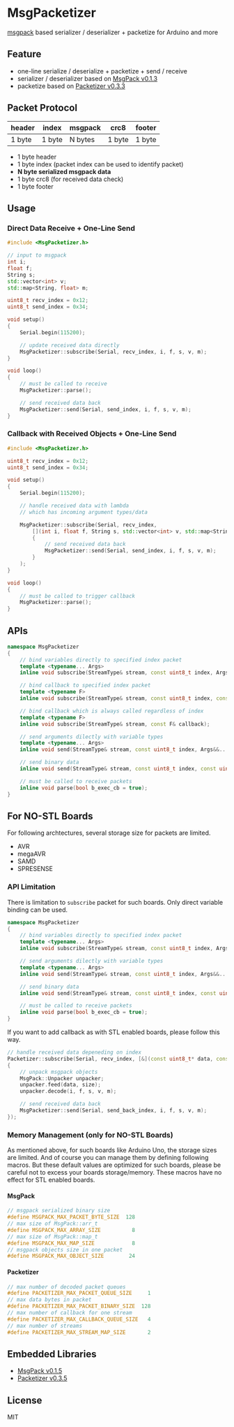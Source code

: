 # MsgPacketizer

[msgpack](https://github.com/msgpack/msgpack-c) based serializer / deserializer + packetize for Arduino and more


## Feature

- one-line serialize / deserialize + packetize + send / receive
- serializer / deserializer based on [MsgPack v0.1.3](https://github.com/hideakitai/MsgPack)
- packetize based on [Packetizer v0.3.3](https://github.com/hideakitai/Packetizer)


## Packet Protocol


| header | index  | msgpack | crc8   | footer |
|--------|--------|---------|--------|--------|
| 1 byte | 1 byte | N bytes | 1 byte | 1 byte |


- 1 byte header
- 1 byte index (packet index can be used to identify packet)
- __N byte serialized msgpack data__
- 1 byte crc8 (for received data check)
- 1 byte footer


## Usage

### Direct Data Receive + One-Line Send

``` C++
#include <MsgPacketizer.h>

// input to msgpack
int i;
float f;
String s;
std::vector<int> v;
std::map<String, float> m;

uint8_t recv_index = 0x12;
uint8_t send_index = 0x34;

void setup()
{
    Serial.begin(115200);

    // update received data directly
    MsgPacketizer::subscribe(Serial, recv_index, i, f, s, v, m);
}

void loop()
{
    // must be called to receive
    MsgPacketizer::parse();

    // send received data back
    MsgPacketizer::send(Serial, send_index, i, f, s, v, m);
}

```


### Callback with Received Objects + One-Line Send

``` C++
#include <MsgPacketizer.h>

uint8_t recv_index = 0x12;
uint8_t send_index = 0x34;

void setup()
{
    Serial.begin(115200);

    // handle received data with lambda
    // which has incoming argument types/data

    MsgPacketizer::subscribe(Serial, recv_index,
        [](int i, float f, String s, std::vector<int> v, std::map<String, float> m)
        {
            // send received data back
            MsgPacketizer::send(Serial, send_index, i, f, s, v, m);
        }
    );
}

void loop()
{
    // must be called to trigger callback
    MsgPacketizer::parse();
}

```

## APIs

``` C++
namespace MsgPacketizer
{
    // bind variables directly to specified index packet
    template <typename... Args>
    inline void subscribe(StreamType& stream, const uint8_t index, Args&... args);

    // bind callback to specified index packet
    template <typename F>
    inline void subscribe(StreamType& stream, const uint8_t index, const F& callback);

    // bind callback which is always called regardless of index
    template <typename F>
    inline void subscribe(StreamType& stream, const F& callback);

    // send arguments dilectly with variable types
    template <typename... Args>
    inline void send(StreamType& stream, const uint8_t index, Args&&... args);

    // send binary data
    inline void send(StreamType& stream, const uint8_t index, const uint8_t* data, const uint8_t size);

    // must be called to receive packets
    inline void parse(bool b_exec_cb = true);
}
```


## For NO-STL Boards

For following archtectures, several storage size for packets are limited.

- AVR
- megaAVR
- SAMD
- SPRESENSE


### API Limitation

There is limitation to `subscribe` packet for such boards.
Only direct variable binding can be used.

``` C++
namespace MsgPacketizer
{
    // bind variables directly to specified index packet
    template <typename... Args>
    inline void subscribe(StreamType& stream, const uint8_t index, Args&... args);

    // send arguments dilectly with variable types
    template <typename... Args>
    inline void send(StreamType& stream, const uint8_t index, Args&&... args);

    // send binary data
    inline void send(StreamType& stream, const uint8_t index, const uint8_t* data, const uint8_t size);

    // must be called to receive packets
    inline void parse(bool b_exec_cb = true);
}
```

If you want to add callback as with STL enabled boards, please follow this way.

``` C++
// handle received data depeneding on index
Packetizer::subscribe(Serial, recv_index, [&](const uint8_t* data, const uint8_t size)
{
    // unpack msgpack objects
    MsgPack::Unpacker unpacker;
    unpacker.feed(data, size);
    unpacker.decode(i, f, s, v, m);

    // send received data back
    MsgPacketizer::send(Serial, send_back_index, i, f, s, v, m);
});
```


### Memory Management (only for NO-STL Boards)

As mentioned above, for such boards like Arduino Uno, the storage sizes are limited.
And of course you can manage them by defining following macros.
But these default values are optimized for such boards, please be careful not to excess your boards storage/memory.
These macros have no effect for STL enabled boards.


#### MsgPack

``` C++
// msgpack serialized binary size
#define MSGPACK_MAX_PACKET_BYTE_SIZE  128
// max size of MsgPack::arr_t
#define MSGPACK_MAX_ARRAY_SIZE          8
// max size of MsgPack::map_t
#define MSGPACK_MAX_MAP_SIZE            8
// msgpack objects size in one packet
#define MSGPACK_MAX_OBJECT_SIZE        24
```

#### Packetizer

``` C++
// max number of decoded packet queues
#define PACKETIZER_MAX_PACKET_QUEUE_SIZE     1
// max data bytes in packet
#define PACKETIZER_MAX_PACKET_BINARY_SIZE  128
// max number of callback for one stream
#define PACKETIZER_MAX_CALLBACK_QUEUE_SIZE   4
// max number of streams
#define PACKETIZER_MAX_STREAM_MAP_SIZE       2
```


## Embedded Libraries

- [MsgPack v0.1.5](https://github.com/hideakitai/MsgPack)
- [Packetizer v0.3.5](https://github.com/hideakitai/Packetizer)


## License

MIT